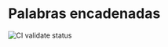 # Palabras encadenadas

![CI validate status](https://github.com/kcmr/palabras-encadenadas/actions/workflows/validate.yml/badge.svg)
